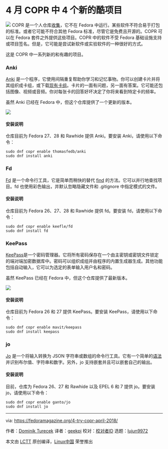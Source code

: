 4 月 COPR 中 4 个新的酷项目
======

![](https://fedoramagazine.org/wp-content/uploads/2017/08/4-copr-945x400.jpg)
COPR 是一个人仓库[收集][1]，它不在 Fedora 中运行。某些软件不符合易于打包的标准。或者它可能不符合其他 Fedora 标准，尽管它是免费且开源的。COPR 可以在 Fedora 套件之外提供这些项目。COPR 中的软件不受 Fedora 基础设施支持或项目签名。但是，它可能是尝试新软件或实验软件的一种很好的方式。

这是 COPR 中一系列新的和有趣的项目。

### Anki

[Anki][2] 是一个程序，它使用间隔重复帮助你学习和记忆事物。你可以创建卡片并将其组织成卡组，或下载[现有卡组][3]。卡片的一面有问题，另一面有答案。它可能还包括图像、视频或音频。你对每张卡的回答好坏决定了你将来看到特定卡的频率。

虽然 Anki 已经在 Fedora 中，但这个仓库提供了一个更新的版本。

![][4]

#### 安装说明

仓库目前为 Fedora 27、28 和 Rawhide 提供 Anki。要安装 Anki，请使用以下命令：
```
sudo dnf copr enable thomasfedb/anki
sudo dnf install anki

```

### Fd

[Fd][5] 是一个命令行工具，它是简单而稍快的替代 [find][6] 的方法。它可以并行地查找项目。fd 也使用彩色输出，并默认忽略隐藏文件和 .gitignore 中指定模式的文件。

#### 安装说明

仓库目前为 Fedora 26、27、28 和 Rawhide 提供 fd。要安装 fd，请使用以下命令：
```
sudo dnf copr enable keefle/fd
sudo dnf install fd

```

### KeePass

[KeePass][7]是一个密码管理器。它将所有密码保存在一个由主密钥或密钥文件锁定的端对端加密数据库中。密码可以组织成组并由程序的内置生成器生成。其他功能包括自动输入，它可以为选定的表单输入用户名和密码。

虽然 KeePass 已经在 Fedora 中，但这个仓库提供了最新版本。

![][8]

#### 安装说明

仓库目前为 Fedora 26 和 27 提供 KeePass。要安装 KeePass，请使用以下命令：
```
sudo dnf copr enable mavit/keepass
sudo dnf install keepass

```

### jo

[Jo][9] 是一个将输入转换为 JSON 字符串或数组的命令行工具。它有一个简单的[语法][10]并识别布尔值、字符串和数字。另外，jo 支持嵌套并且可以嵌套自己的输出。

#### 安装说明

目前，仓库为 Fedora 26、27 和 Rawhide 以及 EPEL 6 和 7 提供 jo。要安装 jo，请使用以下命令：
```
sudo dnf copr enable ganto/jo
sudo dnf install jo

```


--------------------------------------------------------------------------------

via: https://fedoramagazine.org/4-try-copr-april-2018/

作者：[Dominik Turecek][a]
译者：[geekpi](https://github.com/geekpi)
校对：[校对者ID](https://github.com/校对者ID)
选题：[lujun9972](https://github.com/lujun9972)

本文由 [LCTT](https://github.com/LCTT/TranslateProject) 原创编译，[Linux中国](https://linux.cn/) 荣誉推出

[a]:https://fedoramagazine.org
[1]:https://copr.fedorainfracloud.org/
[2]:https://apps.ankiweb.net/
[3]:https://ankiweb.net/shared/decks/
[4]:https://fedoramagazine.org/wp-content/uploads/2018/03/anki.png
[5]:https://github.com/sharkdp/fd
[6]:https://www.gnu.org/software/findutils/
[7]:https://keepass.info/
[8]:https://fedoramagazine.org/wp-content/uploads/2018/03/keepass.png
[9]:https://github.com/jpmens/jo
[10]:https://github.com/jpmens/jo/blob/master/jo.md

